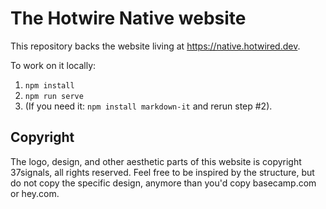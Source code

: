 # The Hotwire Native website

This repository backs the website living at https://native.hotwired.dev.

To work on it locally:

1. `npm install`
2. `npm run serve`
3.  (If you need it: `npm install markdown-it` and rerun step #2).

## Copyright

The logo, design, and other aesthetic parts of this website is copyright 37signals, all rights reserved. Feel free to be inspired by the structure, but do not copy the specific design, anymore than you'd copy basecamp.com or hey.com.

